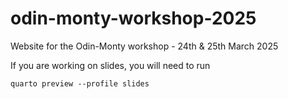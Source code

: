 # odin-monty-workshop-2025
Website for the Odin-Monty workshop - 24th &amp; 25th March 2025

If you are working on slides, you will need to run

```
quarto preview --profile slides
```
